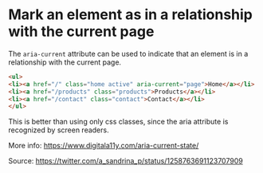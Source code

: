 # Mark an element as in a relationship with the current page
The `aria-current` attribute can be used to indicate that an element is in a relationship with the current page.

```html
<ul>
<li><a href="/" class="home active" aria-current="page">Home</a></li>
<li><a href="/products" class="products">Products</a></li>
<li><a href="/contact" class="contact">Contact</a></li>
</ul>
```
This is better than using only css classes, since the aria attribute is recognized by screen readers.

More info: https://www.digitala11y.com/aria-current-state/

Source: https://twitter.com/a_sandrina_p/status/1258763691123707909
